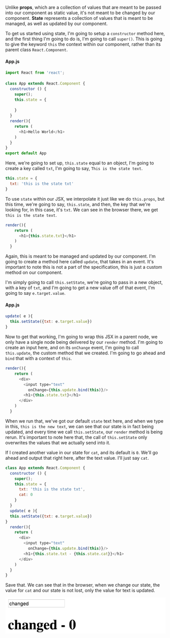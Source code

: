 Unlike **props**, which are a collection of values that are meant to be passed into our component as static value, it's not meant to be changed by our component. **State** represents a collection of values that is meant to be managed, as well as updated by our component.

To get us started using state, I'm going to setup a `constructor` method here, and the first thing I'm going to do is, I'm going to call `super()`. This is going to give the keyword `this` the context within our component, rather than its parent class `React.Component`.
#### App.js
``` javascript
import React from 'react';

class App extends React.Component {
  constructor () {
    super();
    this.state = {

    }
  }
  render(){
    return (
      <h1>Hello World</h1>
    )
  }
}
export default App
```
Here, we're going to set up, `this.state` equal to an object, I'm going to create a key called `txt`, I'm going to say, `This is the state text`.

``` javascript
this.state = {
  txt: 'this is the state txt'
}
```
To use `state` within our JSX, we interpolate it just like we do `this.props`, but this time, we're going to say, `this.state`, and then, the key that we're looking for, in this case, it's `txt`. We can see in the browser there, we get `this is the state text`.

``` javascript
render(){
    return (
      <h1>{this.state.txt}</h1>
    )
  }
```
Again, this is meant to be managed and updated by our component. I'm going to create a method here called `update`, that takes in an event. It's important to note this is not a part of the specification, this is just a custom method on our component.

I'm simply going to call `this.setState`, we're going to pass in a new object, with a key of `txt`, and I'm going to get a new value off of that event, I'm going to say `e.target.value`.
#### App.js
``` javascript
update( e ){
  this.setState({txt: e.target.value})
}
```
Now to get that working, I'm going to wrap this JSX in a parent node, we only have a single node being delivered by our `render` method. I'm going to create an input here, and on its `onChange` event, I'm going to call `this.update`, the custom method that we created. I'm going to go ahead and `bind` that with a context of `this`.

``` javascript
render(){
    return (
      <div>
        <input type="text" 
          onChange={this.update.bind(this)}/>
        <h1>{this.state.txt}</h1>
      </div>
    )
  }
```
When we run that, we've got our default `state` text here, and when we type in this, `this is the new text`, we can see that our state is in fact being updated, and every time we call `this.setState`, our `render` method is being rerun. It's important to note here that, the call of `this.setState` only overwrites the values that we actually send into it.

If I created another value in our state for `cat`, and its default is `0`. We'll go ahead and output that right here, after the text value. I'll just say `cat`. 

``` javascript
class App extends React.Component {
  constructor () {
    super();
    this.state = {
      txt: 'this is the state txt',
      cat: 0
    }
  }
  update( e ){
  this.setState({txt: e.target.value})
}
  render(){
    return (
      <div>
        <input type="text" 
          onChange={this.update.bind(this)}/>
        <h1>{this.state.txt - {this.state.cat}}</h1>
      </div>
    )
  }
}
```
Save that. We can see that in the browser, when we change our state, the value for `cat` and our state is not lost, only the value for text is updated.

![State Changed](../images/react-state-basics-changed.png)

